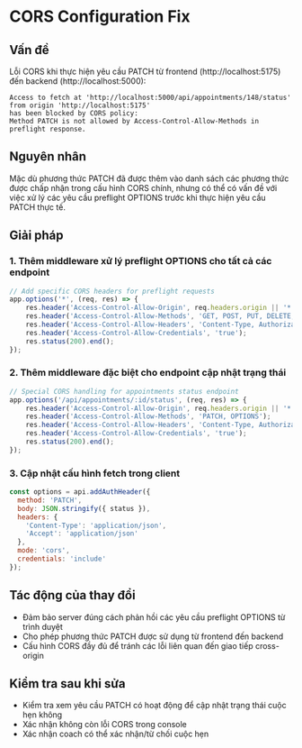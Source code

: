# CORS Configuration Fix

## Vấn đề

Lỗi CORS khi thực hiện yêu cầu PATCH từ frontend (http://localhost:5175) đến backend (http://localhost:5000):

```
Access to fetch at 'http://localhost:5000/api/appointments/148/status' from origin 'http://localhost:5175' 
has been blocked by CORS policy:
Method PATCH is not allowed by Access-Control-Allow-Methods in preflight response.
```

## Nguyên nhân

Mặc dù phương thức PATCH đã được thêm vào danh sách các phương thức được chấp nhận trong cấu hình CORS chính, nhưng có thể có vấn đề với việc xử lý các yêu cầu preflight OPTIONS trước khi thực hiện yêu cầu PATCH thực tế.

## Giải pháp

### 1. Thêm middleware xử lý preflight OPTIONS cho tất cả các endpoint

```javascript
// Add specific CORS headers for preflight requests
app.options('*', (req, res) => {
    res.header('Access-Control-Allow-Origin', req.headers.origin || '*');
    res.header('Access-Control-Allow-Methods', 'GET, POST, PUT, DELETE, OPTIONS, PATCH');
    res.header('Access-Control-Allow-Headers', 'Content-Type, Authorization, X-Requested-With');
    res.header('Access-Control-Allow-Credentials', 'true');
    res.status(200).end();
});
```

### 2. Thêm middleware đặc biệt cho endpoint cập nhật trạng thái

```javascript
// Special CORS handling for appointments status endpoint
app.options('/api/appointments/:id/status', (req, res) => {
    res.header('Access-Control-Allow-Origin', req.headers.origin || '*');
    res.header('Access-Control-Allow-Methods', 'PATCH, OPTIONS');
    res.header('Access-Control-Allow-Headers', 'Content-Type, Authorization');
    res.header('Access-Control-Allow-Credentials', 'true');
    res.status(200).end();
});
```

### 3. Cập nhật cấu hình fetch trong client

```javascript
const options = api.addAuthHeader({
  method: 'PATCH',
  body: JSON.stringify({ status }),
  headers: {
    'Content-Type': 'application/json',
    'Accept': 'application/json'
  },
  mode: 'cors',
  credentials: 'include'
});
```

## Tác động của thay đổi

- Đảm bảo server đúng cách phản hồi các yêu cầu preflight OPTIONS từ trình duyệt
- Cho phép phương thức PATCH được sử dụng từ frontend đến backend
- Cấu hình CORS đầy đủ để tránh các lỗi liên quan đến giao tiếp cross-origin

## Kiểm tra sau khi sửa

- Kiểm tra xem yêu cầu PATCH có hoạt động để cập nhật trạng thái cuộc hẹn không
- Xác nhận không còn lỗi CORS trong console
- Xác nhận coach có thể xác nhận/từ chối cuộc hẹn
